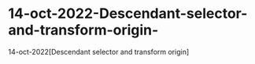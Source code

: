 # 14-oct-2022-Descendant-selector-and-transform-origin-
14-oct-2022[Descendant selector and transform origin]
